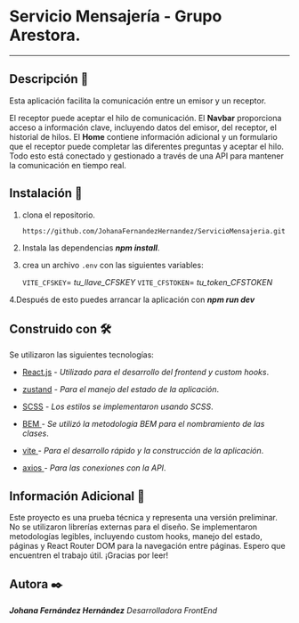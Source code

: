 # Servicio Mensajería - Grupo Arestora.
---

## Descripción 🚀



Esta aplicación facilita la comunicación entre un emisor y un receptor. 

El receptor puede aceptar el hilo de comunicación. El **Navbar** proporciona acceso a información clave, incluyendo datos del emisor, del receptor, el historial de hilos.
 El **Home** contiene información adicional y un formulario que el receptor puede completar las diferentes preguntas y aceptar el hilo. Todo esto está conectado y gestionado a través de una API para mantener la comunicación en tiempo real.

## Instalación 🔧

1. clona el repositorio.
   ```bash
   https://github.com/JohanaFernandezHernandez/ServicioMensajeria.git
   
2. Instala las dependencias __*npm install*__.
3. crea un archivo `.env` con las siguientes variables:

    `VITE_CFSKEY`= *tu_llave_CFSKEY*
    `VITE_CFSTOKEN`= *tu_token_CFSTOKEN*

4.Después de esto puedes arrancar la aplicación con __*npm run dev*__


## Construido con 🛠️

Se utilizaron las siguientes tecnologías:

- [React.js](https://react.dev/) - *Utilizado para el desarrollo del frontend y custom hooks*.

- [zustand](https://zustand-demo.pmnd.rs/) - *Para el manejo del estado de la aplicación*.

- [SCSS](https://sass-lang.com/) - *Los estilos se implementaron usando SCSS*.

- [BEM ](https://getbem.com/) - *Se utilizó la metodología BEM para el nombramiento de las clases*.

- [vite ](https://getbem.com/) - *Para el desarrollo rápido y la construcción de la aplicación*.

- [axios ](https://axios-http.com/es/docs/intro) - *Para las conexiones con la API*.


## Información Adicional 📖

Este proyecto es una prueba técnica y representa una versión preliminar. No se utilizaron librerías externas para el diseño. Se implementaron metodologías legibles, incluyendo custom hooks, manejo del estado, páginas y React Router DOM para la navegación entre páginas. Espero que encuentren el trabajo útil. ¡Gracias por leer!



## Autora ✒️

__*Johana Fernández Hernández*__
*Desarrolladora FrontEnd*
